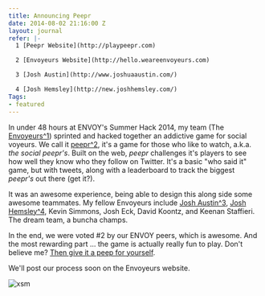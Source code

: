 ```yaml
---
title: Announcing Peepr
date: 2014-08-02 21:16:00 Z
layout: journal
refer: |-
  1 [Peepr Website](http://playpeepr.com)

  2 [Envoyeurs Website](http://hello.weareenvoyeurs.com)

  3 [Josh Austin](http://www.joshuaaustin.com/)

  4 [Josh Hemsley](http://new.joshhemsley.com/)
Tags:
- featured
---
```


In under 48 hours at ENVOY's Summer Hack 2014, my team (The [Envoyeurs^1](#refer)) sprinted and hacked together an addictive game for social voyeurs. We call it [peepr^2](#refer), it's a game for those who like to watch, a.k.a. *the social peepr's*. Built on the web, *peepr* challenges it's players to see how well they know who they follow on Twitter. It's a basic "who said it" game, but with tweets, along with a leaderboard to track the biggest *peepr's* out there (get it?).

It was an awesome experience, being able to design this along side some awesome teammates. My fellow Envoyeurs include [Josh Austin^3](#refer), [Josh Hemsley^4](#refer), Kevin Simmons, Josh Eck, David Koontz, and Keenan Staffieri. The dream team, a buncha champs.

In the end, we were voted #2 by our ENVOY peers, which is awesome. And the most rewarding part ... the game is actually really fun to play. Don't believe me? [Then give it a peep for yourself](http://playpeepr.com).

We'll post our process soon on the Envoyeurs website.

![xsm](uploads/04-peepr.jpg)
